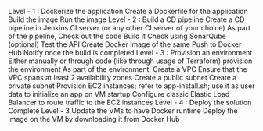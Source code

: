 Level - 1 : Dockerize the application
Create a Dockerfile for the application
Build the image
Run the image
Level - 2 : Build a CD pipeline
Create a CD pipeline in Jenkins CI server (or any other CI server of your choice)
As part of the pipeline,
Check out the code
Build it
Check using SonarQube (optional)
Test the API
Create Docker image of the same
Push to Docker Hub
Notify once the build is completed
Level - 3 : Provision an environment
Either manually or through code (like through usage of Terraform) provision the environment
As part of the environment,
Create a VPC
Ensure that the VPC spans at least 2 availability zones
Create a public subnet
Create a private subnet
Provision EC2 instances; refer to app-install.sh; use it as user data to initialize an app on VM startup
Configure classic Elastic Load Balancer to route traffic to the EC2 instances
Level - 4 : Deploy the solution
Complete Level - 3
Update the VMs to have Docker runtime
Deploy the image on the VM by downloading it from Docker Hub
